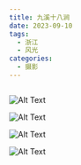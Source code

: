 ```yaml
---
title: 九溪十八涧
date: 2023-09-10
tags:
  - 浙江
  - 风光
categories:
  - 摄影
---
```


<img src="https://blog-1321452376.cos.ap-shanghai.myqcloud.com/%E6%91%84%E5%BD%B1%2F%E4%B9%9D%E6%BA%AA%E5%8D%81%E5%85%AB%E6%B6%A7%2Fhaou-1046773.jpg" alt="">

<!-- more -->

![Alt Text](https://blog-1321452376.cos.ap-shanghai.myqcloud.com/%E6%91%84%E5%BD%B1%2F%E4%B9%9D%E6%BA%AA%E5%8D%81%E5%85%AB%E6%B6%A7%2Fhaou-1046711.jpg)

![Alt Text](https://blog-1321452376.cos.ap-shanghai.myqcloud.com/%E6%91%84%E5%BD%B1%2F%E4%B9%9D%E6%BA%AA%E5%8D%81%E5%85%AB%E6%B6%A7%2Fhaou-1046726.jpg)

![Alt Text](https://blog-1321452376.cos.ap-shanghai.myqcloud.com/%E6%91%84%E5%BD%B1%2F%E4%B9%9D%E6%BA%AA%E5%8D%81%E5%85%AB%E6%B6%A7%2Fhaou-1046733.jpg)

![Alt Text](https://blog-1321452376.cos.ap-shanghai.myqcloud.com/%E6%91%84%E5%BD%B1%2F%E4%B9%9D%E6%BA%AA%E5%8D%81%E5%85%AB%E6%B6%A7%2Fhaou-1046736.jpg)
